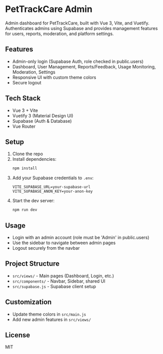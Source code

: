 
# PetTrackCare Admin

Admin dashboard for PetTrackCare, built with Vue 3, Vite, and Vuetify. Authenticates admins using Supabase and provides management features for users, reports, moderation, and platform settings.

## Features
- Admin-only login (Supabase Auth, role checked in public.users)
- Dashboard, User Management, Reports/Feedback, Usage Monitoring, Moderation, Settings
- Responsive UI with custom theme colors
- Secure logout

## Tech Stack
- Vue 3 + Vite
- Vuetify 3 (Material Design UI)
- Supabase (Auth & Database)
- Vue Router

## Setup
1. Clone the repo
2. Install dependencies:
	```bash
	npm install
	```
3. Add your Supabase credentials to `.env`:
	```env
	VITE_SUPABASE_URL=your-supabase-url
	VITE_SUPABASE_ANON_KEY=your-anon-key
	```
4. Start the dev server:
	```bash
	npm run dev
	```

## Usage
- Login with an admin account (role must be 'Admin' in public.users)
- Use the sidebar to navigate between admin pages
- Logout securely from the navbar

## Project Structure
- `src/views/` - Main pages (Dashboard, Login, etc.)
- `src/components/` - Navbar, Sidebar, shared UI
- `src/supabase.js` - Supabase client setup

## Customization
- Update theme colors in `src/main.js`
- Add new admin features in `src/views/`

## License
MIT
